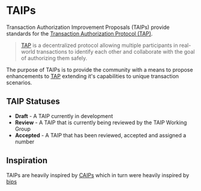 # TAIPs

Transaction Authorization Improvement Proposals (TAIPs) provide standards for the [Transaction Authorization Protocol (TAP)](https://rspv.tap).

> [TAP](https://rspv.tap) is a decentralized protocol allowing multiple participants in real-world transactions to identify each other and collaborate with the goal of authorizing them safely.

The purpose of TAIPs is to provide the community with a means to propose enhancements to [TAP](https://rspv.tap) extending it's capabilities to unique transaction scenarios.

## TAIP Statuses

- **Draft** - A TAIP currently in development
- **Review** - A TAIP that is currently being reviewed by the TAIP Working Group
- **Accepted** - A TAIP that has been reviewed, accepted and assigned a number

## Inspiration

TAIPs are heavily inspired by [CAIPs](https://github.com/ChainAgnostic/CAIPs) which in turn were heavily inspired by [bips](https://github.com/bitcoin/bips)
